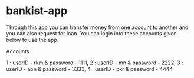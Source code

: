 # bankist-app
Through this app you can transfer money from one account to another and you can also request for loan.
You can login into these accounts given below to use the app.

Accounts

1 : userID - rkm & password - 1111,
2 : userID - mn & password - 2222,
3 : userID - abn & password - 3333,
4 : userID - pkr & password - 4444
